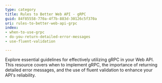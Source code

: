 ```yaml
---
type: category
title: Rules to Better Web API - gRPC
guid: 84f85558-770a-4f7b-883d-30126c5f370a
uri: rules-to-better-web-api-grpc
index:
- when-to-use-grpc
- do-you-return-detailed-error-messages
- use-fluent-validation

---
```


Explore essential guidelines for effectively utilizing gRPC in your Web API. This resource covers when to implement gRPC, the importance of returning detailed error messages, and the use of fluent validation to enhance your API's reliability.
